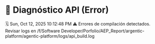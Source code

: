 # 🚨 Diagnóstico API (Error)
🗓️ Sun, Oct 12, 2025 10:12:48 PM
⚠️ Errores de compilación detectados. Revisar logs en /f/Software Developer/Porfolio/AEP_Report/argentic-platform/agentic-platform/logs/api_build.log
